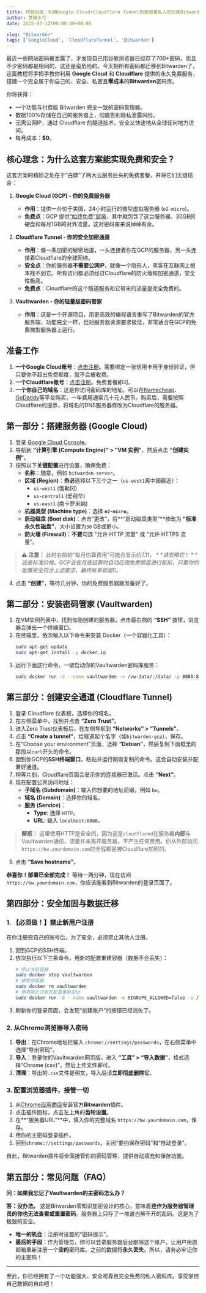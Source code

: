 ```yaml
---
title: 终极指南：利用Google Cloud+Cloudflare Tunnel免费部署私人密码库Bitwarden（保姆级教程）
author: 梦随乡兮
date: 2025-07-12T00:00:00+00:00

slug: "Bitwarden"
tags: ['GoogleCloud', 'CloudflareTunnel', 'Bitwarden']
---
```


最近一些网站密码被泄露了，才发现自己用谷歌浏览器已经存了700+密码，而且不少密码都是相同的，这还是蛮危险的。今天把所有密码都迁移到Bitwarden了，这篇教程将手把手教你利用 **Google Cloud** 和 **Cloudflare** 提供的永久免费服务，搭建一个完全属于你自己的、安全、私密且**零成本**的**Bitwarden**密码库。

你将获得：
*   一个功能与付费版 Bitwarden 完全一致的密码管理器。
*   数据100%存储在自己的服务器上，彻底告别隐私泄露风险。
*   无需公网IP，通过 Cloudflare 的隧道技术，安全又快速地从全球任何地方访问。
*   每月成本：**$0**。

## 核心理念：为什么这套方案能实现免费和安全？

这套方案的精妙之处在于“白嫖”了两大云服务巨头的免费套餐，并将它们无缝结合：

1.  **Google Cloud (GCP) - 你的免费服务器**
    *   **作用**：提供一台位于美国，24小时运行的微型虚拟服务器 (`e2-micro`)。
    *   **免费点**：GCP 提供[“始终免费”层级](https://cloud.google.com/free/docs/gcp-free-tier#always-free)，其中就包含了这台服务器、30GB的硬盘和每月1GB的对外流量。这对密码库来说绰绰有余。

2.  **Cloudflare Tunnel - 你的安全加密通道**
    *   **作用**：像一条加密的秘密地道，一头连接着你在GCP的服务器，另一头连接着Cloudflare的全球网络。
    *   **安全点**：你的服务器**不需要公网IP**，就像一个隐形人，黑客在互联网上根本找不到它。所有访问都必须经过Cloudflare的防火墙和加密通道，安全性极高。
    *   **免费点**：Cloudflare的这个隧道服务和它带来的流量是完全免费的。

3.  **Vaultwarden - 你的轻量级密码管家**
    *   **作用**：这是一个开源项目，用更高效的编程语言重写了Bitwarden的官方服务端，功能完全一样，但对服务器资源要求极低，非常适合在GCP的免费微型服务器上运行。

## 准备工作

1.  **一个Google Cloud账号**：[点击注册](https://cloud.google.com/)。需要绑定一张信用卡用于身份验证，但只要你不超出免费额度，就不会被收费。
2.  **一个Cloudflare账号**：[点击注册](https://www.cloudflare.com/)。免费套餐即可。
3.  **一个你自己的域名**：这是你访问密码库的地址。可以在[Namecheap](https://www.namecheap.com/)、[GoDaddy](https://www.godaddy.com/)等平台购买，一年费用通常几十元人民币。购买后，需要按照Cloudflare的提示，将域名的DNS服务器修改为Cloudflare的服务器。

## 第一部分：搭建服务器 (Google Cloud)

1.  登录 [Google Cloud Console](https://console.cloud.google.com/)。
2.  导航到 **“计算引擎 (Compute Engine)” > “VM 实例”**，然后点击 **“创建实例”**。
3.  按照以下**关键配置**进行设置，确保免费：
    *   **名称**：随意，例如 `bitwarden-server`。
    *   **区域 (Region)**：**务必**选择以下三个之一（`us-west1`离中国最近）：
        *   `us-west1` (俄勒冈)
        *   `us-central1` (爱荷华)
        *   `us-east1` (南卡罗来纳)
    *   **机器类型 (Machine type)**：选择 **`e2-micro`**。
    *   **启动磁盘 (Boot disk)**：点击“更改”，将**“启动磁盘类型”**修改为 **“标准永久性磁盘”**，大小设置为`30` GB或更小。
    *   **防火墙 (Firewall)**：**不要**勾选 "允许 HTTP 流量" 或 "允许 HTTPS 流量"。

> **⚠️ 注意：** 此时右侧的“每月估算费用”可能会显示约$7.11，**请忽略它！** 这是标准价格，GCP会在月底结算时自动应用免费额度进行抵扣，只要你的配置完全符合上述要求，最终账单就是$0。

4.  点击 **“创建”**，等待几分钟，你的免费服务器就准备好了。

## 第二部分：安装密码管家 (Vaultwarden)

1.  在VM实例列表中，找到你刚创建的服务器，点击最右侧的 **“SSH”** 按钮，浏览器会弹出一个终端窗口。
2.  在终端里，依次输入以下命令来安装 Docker（一个容器化工具）：
    ```bash
    sudo apt-get update
    sudo apt-get install -y docker.io
    ```
3.  运行下面这行命令，一键启动你的Vaultwarden密码库服务：
    ```bash
    sudo docker run -d --name vaultwarden -v /vw-data/:/data/ -p 8080:80 --restart unless-stopped vaultwarden/server:latest
    ```

## 第三部分：创建安全通道 (Cloudflare Tunnel)

1.  登录 Cloudflare 仪表板，选择你的域名。
2.  在左侧菜单中，找到并点击 **“Zero Trust”**。
3.  进入Zero Trust仪表板后，在左侧导航到 **“Networks” > “Tunnels”**。
4.  点击 **“Create a tunnel”**，给隧道起个名字（如`bitwarden-gcp`），保存。
5.  在“Choose your environment”页面，选择 **“Debian”**，然后复制下面框里的那段以`curl`开头的命令。
6.  回到你GCP的**SSH终端窗口**，粘贴并运行刚刚复制的命令。这会自动安装并配置好通道。
7.  稍等片刻，Cloudflare页面会显示你的连接器已激活。点击 **“Next”**。
8.  现在配置公共访问地址：
    *   **子域名 (Subdomain)**：输入你想要的地址前缀，例如 `bw`。
    *   **域名 (Domain)**：选择你的域名。
    *   **服务 (Service)**：
        *   **Type**: 选择 `HTTP`。
        *   **URL**: 输入 `localhost:8080`。

> **解惑：** 这里使用HTTP是安全的，因为这是`cloudflared`在服务器**内部**与Vaultwarden通信，流量并未离开服务器，不产生任何费用。你从外部访问`https://bw.yourdomain.com`的全程都是被Cloudflare加密的。

9.  点击 **“Save hostname”**。

**恭喜你！部署已全部完成！** 等待一两分钟，现在访问 `https://bw.yourdomain.com`，你应该能看到Bitwarden的登录页面了。

## 第四部分：安全加固与数据迁移

### 1. 【必须做！】禁止新用户注册

在你注册完自己的账号后，为了安全，必须禁止其他人注册。

1.  回到GCP的SSH终端。
2.  依次执行以下三条命令，用新的配置重建容器（数据不会丢失）：
    ```bash
    # 停止当前容器
    sudo docker stop vaultwarden
    # 移除旧容器
    sudo docker rm vaultwarden
    # 使用禁止注册的配置重新启动
    sudo docker run -d --name vaultwarden -e SIGNUPS_ALLOWED=false -v /vw-data/:/data/ -p 8080:80 --restart unless-stopped vaultwarden/server:latest
    ```
3.  刷新你的登录页面，会发现“创建账户”的按钮已经消失了。

### 2. 从Chrome浏览器导入密码

1.  **导出**：在Chrome地址栏输入 `chrome://settings/passwords`，在右侧菜单中选择“导出密码”。
2.  **导入**：登录你的Vaultwarden网页版，进入 **“工具” > “导入数据”**，格式选择“Chrome (csv)”，然后上传文件即可。
3.  **清理**：导出的`.csv`文件是明文，导入后请**立即彻底删除它**。

### 3. 配置浏览器插件，接管一切

1.  从[Chrome应用商店](https://chrome.google.com/webstore/detail/bitwarden-free-password-m/nngceckbapebfimnlniiabkocgnaoemj)安装官方**Bitwarden**插件。
2.  点击插件图标，点击左上角的**齿轮设置**。
3.  在**“服务器URL”**中，填入你的完整域名 `https://bw.yourdomain.com`，保存。
4.  用你的主密码登录插件。
5.  回到`chrome://settings/passwords`，关闭“要约保存密码”和“自动登录”。

自此，Bitwarden插件将全面接管你的密码管理，提供自动填充和保存功能。

## 第五部分：常见问题（FAQ）

**问：如果我忘记了Vaultwarden的主密码怎么办？**

**答：没办法。** 这是Bitwarden零知识加密设计的核心，意味着**连作为服务器管理员的你也无法查看或重置密码**。服务器上只存了一堆谁也解不开的乱码。这是为了极致的安全。
*   **唯一的机会**：注册时设置的“密码提示”。
*   **最后的手段**：作为管理员，你可以登录服务器后台删除这个账户，让用户用原邮箱重新注册一个**空的**密码库。之前的数据将**永久丢失**。所以，请务必牢记你的主密码！
---

至此，你已经拥有了一个功能强大、安全可靠且完全免费的私人密码库。享受掌控自己数据的自由吧！
